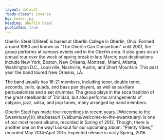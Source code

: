 ```yaml
---
layout: default
"body-class": inverse
bg: cover.jpg
heading: Oberlin Steel
published: true
---
```


Oberlin Steel (OSteel) is based at Oberlin College in Oberlin, Ohio. Formed around 1980 and known as "The Oberlin Can Consortium" until 2001, the group performs at campus events and in the Oberlin area. It also goes on an annual tour over the week of spring break in late March; past destinations include New York, Boston, New Orleans, Montreal, Miami, Atlanta, Washington D.C., Louisville, Nashville, Austin, and Short Mountain. This past year the band toured New Orleans, LA.

The band usually has 16-21 members, including tenor, double tenor, seconds, cello, quads, and bass pan players, as well as auxiliary percussionists and a set drummer. The group plays in the soca tradition of the great steelbands of Trinidad, but also performs arrangements of calypso, jazz, salsa, and pop tunes, many arranged by band members.

Oberlin Steel has made four recordings in recent years. [Welcome to the Swanktuary]({{ site.baseurl }}/albums/welcome-to-the-swanktuary) is one of our most recent albums, recorded in Spring of 2012. Though, there is another one on the way! Lookout for our upcoming album, "Plenty Vibes," recorded May 2014-April 2015. Expected release in early Spring, 2016.
